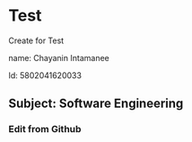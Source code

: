 # Test
Create for Test

name: Chayanin Intamanee

Id: 5802041620033

## Subject: Software Engineering

### Edit from Github
